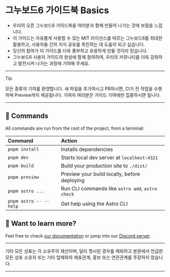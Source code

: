 # 그누보드6 가이드북 Basics

- 우리의 오픈 그누보드6 가이드북을 여러분과 함께 만들어 나가는 것에 보람을 느낍니다.
- 이 가이드는 자유롭게 사용할 수 있는 MIT 라이선스를 따르는 그누보드6를 최대한 활용하고, 사용자들 간의 지식 공유를 촉진하는 데 도움이 되고 싶습니다.
- 당신의 참여가 이 가이드를 더욱 풍부하고 유용하게 만들 것이라 믿습니다.
- 그누보드6 사용자 가이드의 완성에 함께 참여하여, 우리의 커뮤니티를 더욱 강화하고 발전시켜 나가는 과정에 기여해 주세요.

---

> [!TIP]
> 모든 종류의 기여를 환영합니다. 새 파일을 추가하시고 PR하시면, CI가 전 작업을 수행하며 Preview까지 제공됩니다. 기여자 여러분은 가이드 기여에만 집중하시면 됩니다.

---

## 🧞 Commands

All commands are run from the root of the project, from a terminal:

| Command                | Action                                           |
| :--------------------- | :----------------------------------------------- |
| `pnpm install`         | Installs dependencies                            |
| `pnpm dev`             | Starts local dev server at `localhost:4321`      |
| `pnpm build`           | Build your production site to `./dist/`          |
| `pnpm preview`         | Preview your build locally, before deploying     |
| `pnpm astro ...`       | Run CLI commands like `astro add`, `astro check` |
| `pnpm astro -- --help` | Get help using the Astro CLI                     |

## 👀 Want to learn more?

Feel free to check [our documentation](https://docs.astro.build) or jump into our [Discord server](https://astro.build/chat).

---

기타 모든 상표는 각 소유주의 재산이며, 달리 명시된 경우를 제외하고 본문에서 언급한 모든 상표 소유자 또는 기타 업체와의 제휴관계, 홍보 또는 연관관계를 주장하지 않습니다.

---
